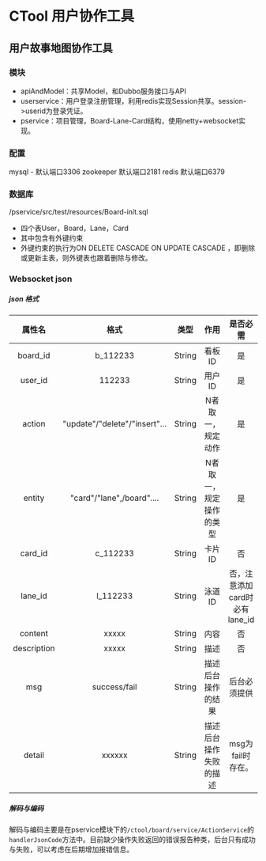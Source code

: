 # CTool 用户协作工具

## 用户故事地图协作工具



### 模块

- apiAndModel：共享Model，和Dubbo服务接口与API
- userservice：用户登录注册管理，利用redis实现Session共享。session->userid为登录凭证。
- pservice：项目管理，Board-Lane-Card结构，使用netty+websocket实现。

### 配置
mysql - 默认端口3306
zookeeper 默认端口2181
redis 默认端口6379

### 数据库

/pservice/src/test/resources/Board-init.sql

- 四个表User，Board，Lane，Card
- 其中包含有外键约束
- 外键约束的执行为ON DELETE CASCADE ON UPDATE CASCADE ，即删除或更新主表，则外键表也跟着删除与修改。



### Websocket json

##### json 格式

|   属性名    |             格式              |  类型  |          作用           |           是否必需            |
| :---------: | :---------------------------: | :----: | :---------------------: | :---------------------------: |
|  board_id   |           b_112233            | String |         看板ID          |              是               |
|   user_id   |            112233             | String |         用户ID          |              是               |
|   action    | "update"/"delete"/"insert"... | String |    N者取一，规定动作    |              是               |
|   entity    |   "card"/"lane",/board"....   | String | N者取一，规定操作的类型 |              是               |
|   card_id   |           c_112233            | String |         卡片ID          |              否               |
|   lane_id   |           l_112233            | String |         泳道ID          | 否，注意添加card时必有lane_id |
|   content   |             xxxxx             | String |          内容           |              否               |
| description |             xxxxx             | String |          描述           |              否               |
|     msg     |         success/fail          | String |   描述后台操作的结果    |         后台必须提供          |
|   detail    |            xxxxxx             | String | 描述后台操作失败的描述  |       msg为fail时存在。       |





##### 解码与编码

​	解码与编码主要是在pservice模块下的`/ctool/board/service/ActionService`的`handlerJsonCode`方法中。目前缺少操作失败返回的错误报告种类，后台只有成功与失败，可以考虑在后期增加报错信息。

